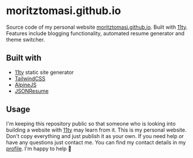 # moritztomasi.github.io

Source code of my personal website [moritztomasi.github.io](https://moritztomasi.github.io). Built with [11ty](https://www.11ty.io). Features include blogging functionality, automated resume generator and theme switcher.

## Built with

* [11ty](https://www.11ty.io) static site generator
* [TailwindCSS](https://tailwindcss.com/)
* [AlpineJS](https://github.com/alpinejs/alpine)
* [JSONResume](https://jsonresume.org/)

## Usage

I'm keeping this repository public so that someone who is looking into building a website with [11ty](https://www.11ty.io) may learn from it. This is my personal website. Don't copy everything and just publish it as your own. If you need help or have any questions just contact me. You can find my contact details in my [profile](https://github.com/moritztomasi). I'm happy to help 🙂